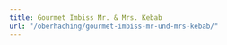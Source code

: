 ```yaml
---
title: Gourmet Imbiss Mr. & Mrs. Kebab
url: "/oberhaching/gourmet-imbiss-mr-und-mrs-kebab/"
---
```

